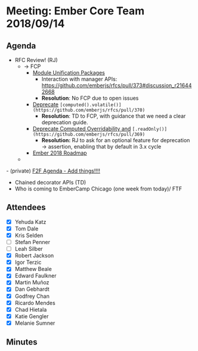 # Meeting: Ember Core Team 2018/09/14

## Agenda
- RFC Review! (RJ)
  - → FCP
    - [Module Unification Packages](https://github.com/emberjs/rfcs/pull/367)
      - Interaction with manager APIs: https://github.com/emberjs/rfcs/pull/373#discussion_r216442668
      - **Resolution**: No FCP due to open issues
    - [Deprecate](https://github.com/emberjs/rfcs/pull/370) `[computed().volatile()](https://github.com/emberjs/rfcs/pull/370)`
      - **Resolution**: TD to FCP, with guidance that we need a clear deprecation guide.
    - [Deprecate Computed Overridability and](https://github.com/emberjs/rfcs/pull/369) `[.readOnly()](https://github.com/emberjs/rfcs/pull/369)`
      - **Resolution:** RJ to ask for an optional feature for deprecation → assertion, enabling that by default in 3.x cycle
    - [Ember 2018 Roadmap](https://github.com/emberjs/rfcs/pull/364)
  -
[](https://github.com/emberjs/rfcs/pull/364)- (private) [F2F Agenda - Add things!!!!](https://paper.dropbox.com/doc/Ember-Framework-Team-Q3-218-KGLfz2rCmQ7ksN3w1BOXm)
- Chained decorator APIs (TD)
- Who is coming to EmberCamp Chicago (one week from today)/ FTF

## Attendees

- [x] Yehuda Katz
- [x] Tom Dale
- [x] Kris Selden
- [ ] Stefan Penner
- [ ] Leah Silber
- [x] Robert Jackson
- [x] Igor Terzic
- [x] Matthew Beale
- [x] Edward Faulkner
- [x] Martin Muñoz
- [x] Dan Gebhardt
- [x] Godfrey Chan
- [x] Ricardo Mendes
- [x] Chad Hietala
- [x] Katie Gengler
- [x] Melanie Sumner

## Minutes
